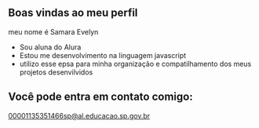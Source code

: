 ## Boas vindas ao meu perfil

meu nome é Samara Evelyn 

- Sou aluna do Alura
- Estou me desenvolvimento na linguagem javascript
- utilizo esse epsa para minha organização e compatilhamento dos meus projetos desenvilvidos

## Você pode entra em contato comigo: 
00001135351466sp@al.educacao.sp.gov.br
